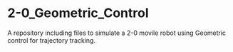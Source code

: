 # 2-0_Geometric_Control
A repository including files to simulate a 2-0 movile robot using Geometric control for trajectory tracking.
